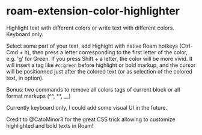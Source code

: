 # roam-extension-color-highlighter

Highlight text with different colors or write text with different colors. Keyboard only.

Select some part of your text, add Highight with native Roam hotkeys (Ctrl-Cmd + h), then press a letter corresponding to the first letter of the color, e.g. 'g' for Green. If you press Shift + a letter, the color will be more vivid. It will insert a tag like `#c:green` before highlight or bold markup, and the cursor will be positionned just after the colored text (or as selection of the colored text, in option).

Bonus: two commands to remove all colors tags of current block or all format markups (^^, \*\*, \_\_)

Currently keyboard only, I could add some visual UI in the future.

Credit to @CatoMinor3 for the great CSS trick allowing to customize highlighted and bold texts in Roam!
